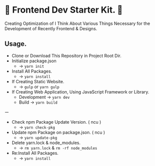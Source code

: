 # 🎺 Frontend Dev Starter Kit. 🎺

Creating Optimization of I Think About Various Things Necessary for the Development of Recently Frontend & Designs.

## Usage.

- Clone or Download This Repository in Project Root Dir.
- Initialize package.json
  - -> `yarn init`
- Install All Packages.
  - -> `yarn install`
- If Creating Static Website.
  - -> `gulp` or `yarn gulp`
- If Creating Web Application, Using JavaScript Framework or Library.
  - Development -> `yarn dev`
  - Build -> `yarn build`

ー

- Check npm Package Update Version. ( ncu )
  - -> `yarn check-pkg`
- Update npm Package on package.json. ( ncu )
  - -> `yarn update-pkg`
- Delete yarn.lock & node_modules.
  - -> `rm yarn.lock` & `rm -rf node_modules`
- Re:Install All Packages.
  - -> `yarn install`
